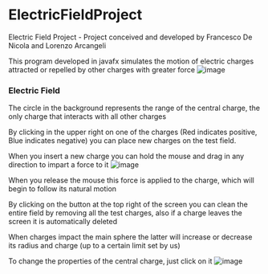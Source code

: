 # ElectricFieldProject
Electric Field Project - Project conceived and developed by Francesco De Nicola and Lorenzo Arcangeli

This program developed in javafx simulates the motion of electric charges attracted or repelled by other charges with greater force
![image](https://github.com/FrafUni/ElectricFieldProject/assets/126676700/5f33ba82-decf-494f-bfc4-f3c2e18eb0a4)

### Electric Field
The circle in the background represents the range of the central charge, the only charge that interacts with all other charges


By clicking in the upper right on one of the charges (Red indicates positive, Blue indicates negative) you can place new charges on the test field.

When you insert a new charge you can hold the mouse and drag in any direction to impart a force to it 
![image](https://github.com/FrafUni/ElectricFieldProject/assets/126676700/bef649a9-2ebe-4490-8354-a540ccbb600d)

When you release the mouse this force is applied to the charge, which will begin to follow its natural motion

By clicking on the button at the top right of the screen you can clean the entire field by removing all the test charges, also if a charge leaves the screen it is automatically deleted

When charges impact the main sphere the latter will increase or decrease its radius and charge (up to a certain limit set by us)

To change the properties of the central charge, just click on it 
![image](https://github.com/FrafUni/ElectricFieldProject/assets/126676700/8822fe1b-0263-4d53-a733-f067cffb5fd5)
